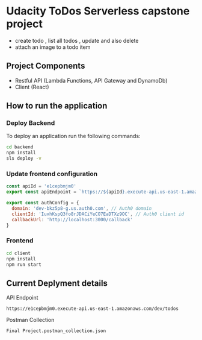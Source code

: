 # Udacity ToDos Serverless capstone project

- create todo , list all todos , update and also delete
- attach an image to a todo item

## Project Components

- Restful API (Lambda Functions, API Gateway and DynamoDb)
- Client (React)

## How to run the application

### Deploy Backend

To deploy an application run the following commands:

```bash
cd backend
npm install
sls deploy -v
```

### Update frontend configuration

```js
const apiId = 'e1cepbmjm0'
export const apiEndpoint = `https://${apiId}.execute-api.us-east-1.amazonaws.com/dev`

export const authConfig = {
  domain: 'dev-bkz5p8-g.us.auth0.com', // Auth0 domain
  clientId: 'IuxhKspQ3fo8rJDACiYeCO7EaDTXz9OC', // Auth0 client id
  callbackUrl: 'http://localhost:3000/callback'
}
```

### Frontend

```bash
cd client
npm install
npm run start
```

## Current Deplyment details

API Endpoint

```
https://e1cepbmjm0.execute-api.us-east-1.amazonaws.com/dev/todos
```

Postman Collection

```
Final Project.postman_collection.json
```
